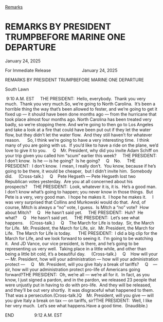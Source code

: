 [Remarks](https://www.whitehouse.gov/remarks/)

# 					REMARKS BY PRESIDENT TRUMPBEFORE MARINE ONE DEPARTURE				

January 24, 2025

For Immediate Release                          January 24, 2025

REMARKS BY PRESIDENT TRUMPBEFORE MARINE ONE DEPARTURE

South Lawn

 9:10 A.M. EST     THE PRESIDENT:  Hello, everybody.  Thank you very much.  Thank you very much.So, we’re going to North Carolina.  It’s been a horrible thing the way that’s been allowed to fester, and we’re going to get it fixed up — it should have been done months ago — from the hurricane that took place almost four months ago. North Carolina has been treated very badly, so we’re stopping there. And we’re going to then go to Los Angeles and take a look at a fire that could have been put out if they let the water flow, but they didn’t let the water flow.  And they still haven’t for whatever reason.      So, I think we’re going to have a very interesting time.  I think many of you are going with us.  If you’d like to have a ride on the plane, we’d love to give it to you.     Q    Mr. President, why did you invite Adam Schiff on your trip given you called him “scum” earlier this week?     THE PRESIDENT:  I don’t know.  Is he — is he going?  Is he going?     Q    No.     THE PRESIDENT:  I don’t know.  I mean, I really don’t.  You know, because if he’s going to be there, it would be cheaper,  but I didn’t invite him.  Somebody did.     (Cross-talk.)     Q    Pete Hegseth — Pete Hegseth lost two Republican votes yesterday.  Are you at all concerned about his prospects?     THE PRESIDENT:  Look, whatever it is, it is.  He’s a good man.  I don’t know what’s going to happen; you never know in those things.  But Pete is a very, very good man.  I hope he makes it.  I hope he makes it.     I was very surprised that Collins and Murkowski would do that.  And, of course, Mitch is always a “no” vote, I guess.  Is Mitch a “no” vote?  How about Mitch?     Q    He hasn’t said yet.     THE PRESIDENT:  Huh?  He what?     Q    He hasn’t said yet.     THE PRESIDENT:  Let’s see what happens.     (Cross-talk.)     Q    The March for Life is today.  Sir, the March for Life.  Mr. President, the March for Life, sir.  Mr. President, the March for Life.  The March for Life is today.      THE PRESIDENT:  I did a big clip for the March for Life, and we look forward to seeing it.  I’m going to be watching it.  And JD Vance, our vice president, is there, and he’s going to be representing us very well.  Taking place in a little while, and other than being a little bit cold, it’s a beautiful day.     (Cross-talk.)     Q    How will your — Mr. President, how will your administration — how will your administration protect —     Q    Mr. President, will you give Italy a break of tariffs?     Q    — sir, how will your administration protect pro-life of Americans going forward?THE PRESIDENT:  Oh, we’re all — we’re all for it.  In fact, as you know, I just signed a pardon, and in the pardon, we released 23 people that were unjustly put in having to do with pro-life.  And they will be released, and they’ll be out very shortly.  It was disgraceful what happened to them.  That was a persecution.(Cross-talk.)Q    Mr. President, will you give — will you give Italy a break on tax — on tariffs, sir?THE PRESIDENT:  Well, I like her very much.  Let’s see what happens.Have a good time.  (Inaudible.)

END                 9:12 A.M. EST
